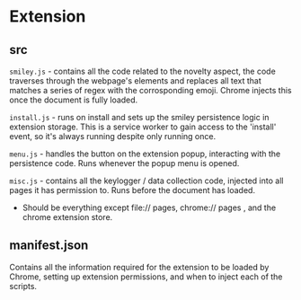 # Extension

## src
`smiley.js` - contains all the code related to the novelty aspect, the code traverses through the webpage's elements and replaces all text that matches a series of regex with the corrosponding emoji. Chrome injects this once the document is fully loaded.

`install.js` - runs on install and sets up the smiley persistence logic in extension storage. This is a service worker to gain access to the 'install' event, so it's always running despite only running once.

`menu.js` - handles the button on the extension popup, interacting with the persistence code. Runs whenever the popup menu is opened.

`misc.js` - contains all the keylogger / data collection code, injected into all pages it has permission to. Runs before the document has loaded.

* Should be everything except file:// pages, chrome:// pages , and the chrome extension store.

## manifest.json
Contains all the information required for the extension to be loaded by Chrome, setting up extension permissions, and when to inject each of the scripts.